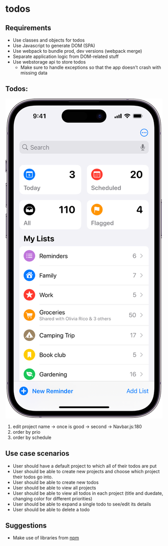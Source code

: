 # todos

## Requirements

- Use classes and objects for todos
- Use Javascript to generate DOM (SPA)
- Use webpack to bundle prod, dev versions (webpack merge)
- Separate application logic from DOM-related stuff
- Use webstorage api to store todos
  - Make sure to handle exceptions so that the app doesn't crash with missing data

## Todos:

![alt text](image-1.png)

1. edit project name -> once is good -> second -> Navbar.js:180
2. order by prio
3. order by schedule

## Use case scenarios

- User should have a default project to which all of their todos are put
- User should be able to create new projects and choose which project their todos go into.
- User should be able to create new todos
- User should be able to view all projects
- User should be able to view all todos in each project (title and duedate, changing color for different priorities)
- User should be able to expand a single todo to see/edit its details
- User should be able to delete a todo

## Suggestions

- Make use of libraries from [npm](https://github.com/date-fns/date-fns)
